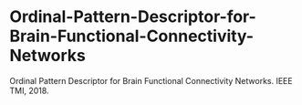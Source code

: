 # Ordinal-Pattern-Descriptor-for-Brain-Functional-Connectivity-Networks
Ordinal Pattern Descriptor for Brain Functional Connectivity Networks. IEEE TMI, 2018.
